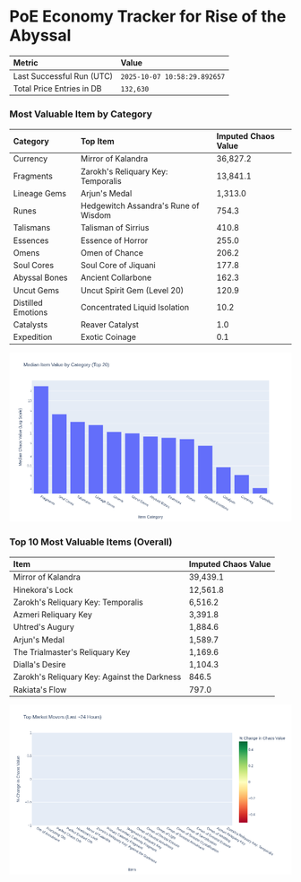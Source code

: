 # PoE Economy Tracker for Rise of the Abyssal

<!-- START_MAINTENANCE -->
| Metric | Value |
|:---|:---|
| Last Successful Run (UTC) | `2025-10-07 10:58:29.892657` |
| Total Price Entries in DB | `132,630` |

<!-- END_MAINTENANCE -->

<!-- START_DATAFRAME_DEBUG -->
<!-- END_DATAFRAME_DEBUG -->

<!-- START_CATEGORY_ANALYSIS -->
### Most Valuable Item by Category
| Category | Top Item | Imputed Chaos Value |
| :--- | :--- | :--- |
| Currency | Mirror of Kalandra | 36,827.2 |
| Fragments | Zarokh's Reliquary Key: Temporalis | 13,841.1 |
| Lineage Gems | Arjun's Medal | 1,313.0 |
| Runes | Hedgewitch Assandra's Rune of Wisdom | 754.3 |
| Talismans | Talisman of Sirrius | 410.8 |
| Essences | Essence of Horror | 255.0 |
| Omens | Omen of Chance | 206.2 |
| Soul Cores | Soul Core of Jiquani | 177.8 |
| Abyssal Bones | Ancient Collarbone | 162.3 |
| Uncut Gems | Uncut Spirit Gem (Level 20) | 120.9 |
| Distilled Emotions | Concentrated Liquid Isolation | 10.2 |
| Catalysts | Reaver Catalyst | 1.0 |
| Expedition | Exotic Coinage | 0.1 |


![Category Analysis Chart](charts/category_analysis.png)
<!-- END_ANALYSIS -->

<!-- START_ANALYSIS -->
### Top 10 Most Valuable Items (Overall)
| Item | Imputed Chaos Value |
| :--- | :--- |
| Mirror of Kalandra | 39,439.1 |
| Hinekora's Lock | 12,561.8 |
| Zarokh's Reliquary Key: Temporalis | 6,516.2 |
| Azmeri Reliquary Key | 3,391.8 |
| Uhtred's Augury | 1,884.6 |
| Arjun's Medal | 1,589.7 |
| The Trialmaster's Reliquary Key | 1,169.6 |
| Dialla's Desire | 1,104.3 |
| Zarokh's Reliquary Key: Against the Darkness | 846.5 |
| Rakiata's Flow | 797.0 |


![Market Movers Chart](charts/market_movers.png)
<!-- END_ANALYSIS -->
